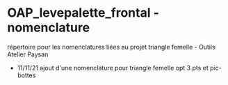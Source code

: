 # OAP_levepalette_frontal - nomenclature
 répertoire pour les nomenclatures liées au projet triangle femelle - Outils Atelier Paysan
 
- 11/11/21 ajout d'une nomenclature pour triangle femelle opt 3 pts et pic-bottes
